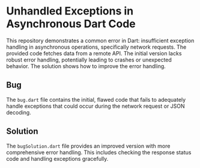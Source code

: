 # Unhandled Exceptions in Asynchronous Dart Code

This repository demonstrates a common error in Dart: insufficient exception handling in asynchronous operations, specifically network requests.  The provided code fetches data from a remote API.  The initial version lacks robust error handling, potentially leading to crashes or unexpected behavior. The solution shows how to improve the error handling.

## Bug

The `bug.dart` file contains the initial, flawed code that fails to adequately handle exceptions that could occur during the network request or JSON decoding.

## Solution

The `bugSolution.dart` file provides an improved version with more comprehensive error handling. This includes checking the response status code and handling exceptions gracefully.